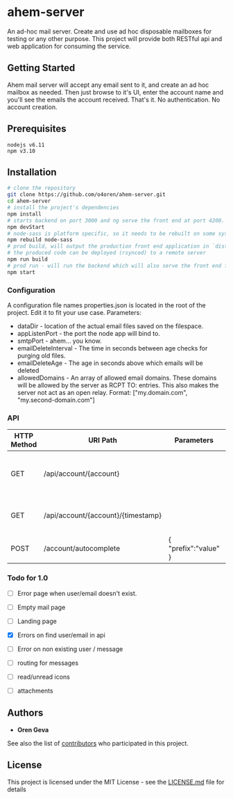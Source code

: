 
# ahem-server

An ad-hoc mail server. Create and use ad hoc disposable mailboxes for testing or any other purpose.
This project will provide both RESTful api and web application for consuming the service.


## Getting Started
Ahem mail server will accept any email sent to it, and create an ad hoc mailbox as needed.
Then just browse to it's UI, enter the account name and you'll see the emails the account received.
That's it. No authentication. No account creation.

## Prerequisites
```
nodejs v6.11
npm v3.10
```

## Installation
```bash
# clone the repository
git clone https://github.com/o4oren/ahem-server.git
cd ahem-server
# install the project's dependencies
npm install
# starts backend on port 3000 and ng serve the front end at port 4200. Watches your files and uses livereload by default. Navigate to `http://localhost:4200/`. The app will automatically reload if you change any of the source files. For this mode, you need to install npm install -g concurrently
npm devStart
# node-sass is platform specific, so it needs to be rebuilt on some systems
npm rebuild node-sass
# prod build, will output the production front end application in `dist`
# the produced code can be deployed (rsynced) to a remote server
npm run build
# prod run - will run the backend which will also serve the front end form the `dist` folder.
npm start
```

### Configuration
A configuration file names properties.json is located in the root of the project.
Edit it to fit your use case.
Parameters:
* dataDir - location of the actual email files saved on the filespace.
* appListenPort - the port the node app will bind to.
* smtpPort - ahem... you know.
* emailDeleteInterval - The time in seconds between age checks for purging old files.
* emailDeleteAge - The age in seconds above which emails will be deleted
* allowedDomains - An array of allowed email domains. These domains will be allowed by the server as RCPT TO: entries. This also makes the server not act as an open relay. Format: ["my.domain.com", "my.second-domain.com"]

### API

HTTP Method | URI Path | Parameters | Descritpion
--- | --- | --- | ---
GET | /api/account/{account} | |returns a list of the email objects in the account
GET | /api/account/{account}/{timestamp} | |Gets the contents of a specific email
POST | /account/autocomplete | { "prefix":"value" } | Returns a partial list of accounts

### Todo for 1.0

- [ ] Error page when user/email doesn't exist.
- [ ] Empty mail page
- [ ] Landing page
- [x] Errors on find user/email in api
- [ ] Error on non existing user / message
- [ ] routing for messages
- [ ] read/unread icons
- [ ] attachments


## Authors

* **Oren Geva**

See also the list of [contributors](https://github.com/o4oren/ahem-server/contributors) who participated in this project.

## License

This project is licensed under the MIT License - see the [LICENSE.md](LICENSE.md) file for details



